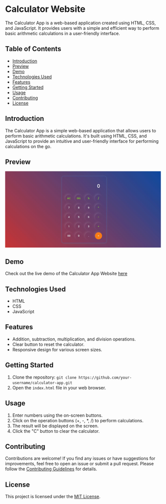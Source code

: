  
# Calculator Website
The Calculator App is a web-based application created using HTML, CSS, and JavaScript. It provides users with a simple and efficient way to perform basic arithmetic calculations in a user-friendly interface.

 

## Table of Contents

- [Introduction](#introduction)
- [Preview](#Preview)
- [Demo](#Demo)
- [Technologies Used](#technologies-used)
- [Features](#features)
- [Getting Started](#getting-started)
- [Usage](#usage)
- [Contributing](#contributing)
- [License](#license)

## Introduction

The Calculator App is a simple web-based application that allows users to perform basic arithmetic calculations. It's built using HTML, CSS, and JavaScript to provide an intuitive and user-friendly interface for performing calculations on the go.
## Preview
![Calculator Preview](https://github.com/nakkina-sekhar/OIBSIP/blob/main/oibsip_level-2/oibsip_taskno-1/demo%20img/website.JPG)

## Demo
Check out the live demo of the Calculator App Website [here](https://calculator-website-1.netlify.app/)
## Technologies Used

- HTML
- CSS
- JavaScript

## Features

- Addition, subtraction, multiplication, and division operations.
- Clear button to reset the calculator.
- Responsive design for various screen sizes.

## Getting Started

1. Clone the repository: `git clone https://github.com/your-username/calculator-app.git`
2. Open the `index.html` file in your web browser.

## Usage

1. Enter numbers using the on-screen buttons.
2. Click on the operation buttons (+, -, *, /) to perform calculations.
3. The result will be displayed on the screen.
4. Click the "C" button to clear the calculator.

## Contributing

Contributions are welcome! If you find any issues or have suggestions for improvements, feel free to open an issue or submit a pull request. Please follow the [Contributing Guidelines](CONTRIBUTING.md) for details.

## License

This project is licensed under the [MIT License](LICENSE).

 
```

     
